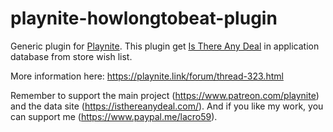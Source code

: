 # playnite-howlongtobeat-plugin
Generic plugin for [Playnite](https://playnite).
This plugin get [Is There Any Deal](https://isthereanydeal.com/) in application database from store wish list. 

More information here: https://playnite.link/forum/thread-323.html

Remember to support the main project (https://www.patreon.com/playnite) and the data site (https://isthereanydeal.com/).
And if you like my work, you can support me (https://www.paypal.me/lacro59). 
